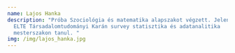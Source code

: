 ```yaml
---
name: Lajos Hanka
description: "Próba Szociológia és matematika alapszakot végzett. Jelenleg az
  ELTE Társadalomtudományi Karán survey statisztika és adatanalitika
  mesterszakon tanul. "
img: /img/lajos_hanka.jpg
---
```

